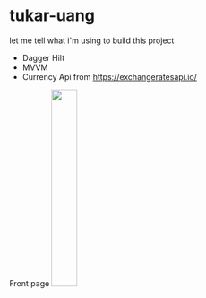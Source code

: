 # tukar-uang
let me tell what i'm using to build this project
- Dagger Hilt
- MVVM
- Currency Api
  from https://exchangeratesapi.io/

Front page
<img src="https://user-images.githubusercontent.com/55945729/115102163-6f29d500-9f73-11eb-9a82-b6953517d90c.png" width="30%">
